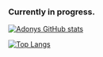 ### Currently in progress.

<!--
**AdonysProg/AdonysProg** is a ✨ _special_ ✨ repository because its `README.md` (this file) appears on your GitHub profile.

Here are some ideas to get you started:

- 🔭 I’m currently working on ...
- 🌱 I’m currently learning ...
- 👯 I’m looking to collaborate on ...
- 🤔 I’m looking for help with ...
- 💬 Ask me about ...
- 📫 How to reach me: ...
- 😄 Pronouns: ...
- ⚡ Fun fact: ...
-->
[![Adonys GitHub stats](https://github-readme-stats.vercel.app/api?username=AdonysProg&count_private=true&show_icons=true&bg_color=0D1117&text_color=fff)](https://github.com/AdonysProg/github-readme-stats)

[![Top Langs](https://github-readme-stats.vercel.app/api/top-langs/?username=AdonysProg&bg_color=0D1117&text_color=fff&layout=compact)](https://github.com/anuraghazra/github-readme-stats)

